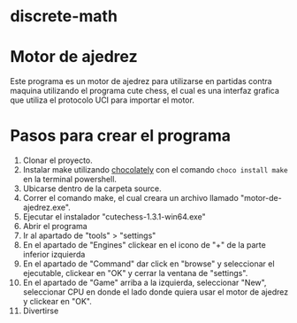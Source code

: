 # discrete-math

# Motor de ajedrez
Este programa es un motor de ajedrez para utilizarse en partidas contra maquina utilizando el programa cute chess, el cual es una interfaz grafica que utiliza el protocolo UCI para importar el motor.

# Pasos para crear el programa
1. Clonar el proyecto.
2. Instalar make utilizando [chocolately](https://chocolatey.org/install) con el comando `choco install make` en la terminal powershell.
3. Ubicarse dentro de la carpeta source.
4. Correr el comando make, el cual creara un archivo llamado "motor-de-ajedrez.exe".
5. Ejecutar el instalador "cutechess-1.3.1-win64.exe"
6. Abrir el programa
7. Ir al apartado de "tools" > "settings"
8. En el apartado de "Engines" clickear en el icono de "+" de la parte inferior izquierda
9. En el apartado de "Command" dar click en "browse" y seleccionar el ejecutable, clickear en "OK" y cerrar la ventana de "settings".
10. En el apartado de "Game" arriba a la izquierda, seleccionar "New", seleccionar CPU en donde el lado donde quiera usar el motor de ajedrez y clickear en "OK".
11. Divertirse

